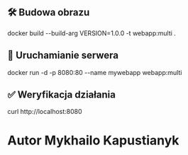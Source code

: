 ## 🛠️ Budowa obrazu
docker build --build-arg VERSION=1.0.0 -t webapp:multi .

## 🚀 Uruchamianie serwera
docker run -d -p 8080:80 --name mywebapp webapp:multi

## ✅ Weryfikacja działania
curl http://localhost:8080

# Autor Mykhailo Kapustianyk
